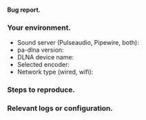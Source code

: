 #### Bug report.

<!--
    A clear and concise description of what the bug is.
-->

### Your environment.

- Sound server (Pulseaudio, Pipewire, both):
- pa-dlna version:
- DLNA device name:
- Selected encoder:
- Network type (wired, wifi):

### Steps to reproduce.

### Relevant logs or configuration.

<!--
    Please use code blocks (```) to paste logs, code or pa-dlna.conf as it's
    tough to read otherwise.
    Please try to paste only the relevant part of the logs.
-->

<!--
    You can freely edit this text. Remove any lines you believe are unnecessary.
-->
